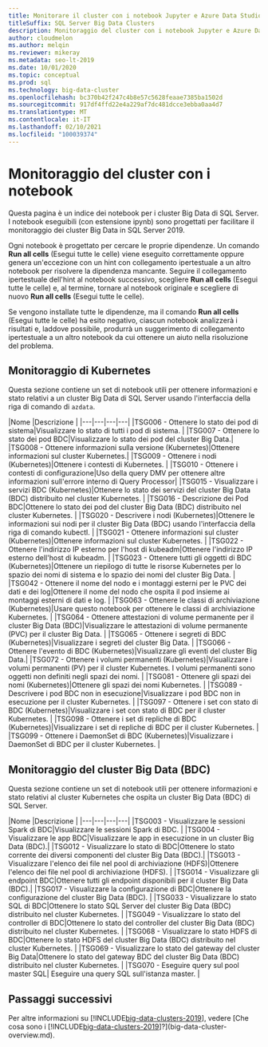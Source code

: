 ```yaml
---
title: Monitorare il cluster con i notebook Jupyter e Azure Data Studio
titleSuffix: SQL Server Big Data Clusters
description: Monitoraggio del cluster con i notebook Jupyter e Azure Data Studio in un cluster Big Data di SQL Server 2019.
author: cloudmelon
ms.author: melqin
ms.reviewer: mikeray
ms.metadata: seo-lt-2019
ms.date: 10/01/2020
ms.topic: conceptual
ms.prod: sql
ms.technology: big-data-cluster
ms.openlocfilehash: bc370b42f247c4b8e57c5628feaae7385ba1502d
ms.sourcegitcommit: 917df4ffd22e4a229af7dc481dcce3ebba0aa4d7
ms.translationtype: MT
ms.contentlocale: it-IT
ms.lasthandoff: 02/10/2021
ms.locfileid: "100039374"
---
```

# <a name="monitoring-cluster-with-notebooks"></a>Monitoraggio del cluster con i notebook

Questa pagina è un indice dei notebook per i cluster Big Data di SQL Server. I notebook eseguibili (con estensione ipynb) sono progettati per facilitare il monitoraggio dei cluster Big Data in SQL Server 2019.

Ogni notebook è progettato per cercare le proprie dipendenze. Un comando **Run all cells** (Esegui tutte le celle) viene eseguito correttamente oppure genera un'eccezione con un hint con collegamento ipertestuale a un altro notebook per risolvere la dipendenza mancante. Seguire il collegamento ipertestuale dell'hint al notebook successivo, scegliere **Run all cells** (Esegui tutte le celle) e, al termine, tornare al notebook originale e scegliere di nuovo **Run all cells** (Esegui tutte le celle).

Se vengono installate tutte le dipendenze, ma il comando **Run all cells** (Esegui tutte le celle) ha esito negativo, ciascun notebook analizzerà i risultati e, laddove possibile, produrrà un suggerimento di collegamento ipertestuale a un altro notebook da cui ottenere un aiuto nella risoluzione del problema.


## <a name="monitoring-kubernetes"></a>Monitoraggio di Kubernetes

Questa sezione contiene un set di notebook utili per ottenere informazioni e stato relativi a un cluster Big Data di SQL Server usando l'interfaccia della riga di comando di `azdata`.

|Nome |Descrizione |
|---|---|---|---|
|TSG006 - Ottenere lo stato dei pod di sistema|Visualizzare lo stato di tutti i pod di sistema. |
|TSG007 - Ottenere lo stato dei pod BDC|Visualizzare lo stato dei pod del cluster Big Data.|
|TSG008 - Ottenere informazioni sulla versione (Kubernetes)|Ottenere informazioni sul cluster Kubernetes.|
|TSG009 - Ottenere i nodi (Kubernetes)|Ottenere i contesti di Kubernetes. |
|TSG010 - Ottenere i contesti di configurazione|Uso della query DMV per ottenere altre informazioni sull'errore interno di Query Processor|
|TSG015 - Visualizzare i servizi BDC (Kubernetes)|Ottenere lo stato dei servizi del cluster Big Data (BDC) distribuito nel cluster Kubernetes. |
|TSG016 - Descrizione dei Pod BDC|Ottenere lo stato dei pod del cluster Big Data (BDC) distribuito nel cluster Kubernetes. |
|TSG020 - Descrivere i nodi (Kubernetes)|Ottenere le informazioni sui nodi per il cluster Big Data (BDC) usando l'interfaccia della riga di comando kubectl. |
|TSG021 - Ottenere informazioni sul cluster (Kubernetes)|Ottenere informazioni sul cluster Kubernetes. |
|TSG022 - Ottenere l'indirizzo IP esterno per l'host di kubeadm|Ottenere l'indirizzo IP esterno dell'host di kubeadm. |
|TSG023 - Ottenere tutti gli oggetti di BDC (Kubernetes)|Ottenere un riepilogo di tutte le risorse Kubernetes per lo spazio dei nomi di sistema e lo spazio dei nomi del cluster Big Data. |
|TSG042 - Ottenere il nome del nodo e i montaggi esterni per le PVC dei dati e dei log|Ottenere il nome del nodo che ospita il pod insieme ai montaggi esterni di dati e log. |
|TSG063 - Ottenere le classi di archiviazione (Kubernetes)|Usare questo notebook per ottenere le classi di archiviazione Kubernetes. |
|TSG064 - Ottenere attestazioni di volume permanente per il cluster Big Data (BDC)|Visualizzare le attestazioni di volume permanente (PVC) per il cluster Big Data. |
|TSG065 - Ottenere i segreti di BDC (Kubernetes)|Visualizzare i segreti del cluster Big Data. |
|TSG066 - Ottenere l'evento di BDC (Kubernetes)|Visualizzare gli eventi del cluster Big Data.|
|TSG072 - Ottenere i volumi permanenti (Kubernetes)|Visualizzare i volumi permanenti (PV) per il cluster Kubernetes. I volumi permanenti sono oggetti non definiti negli spazi dei nomi. |
|TSG081 - Ottenere gli spazi dei nomi (Kubernetes)|Ottenere gli spazi dei nomi Kubernetes. |
|TSG089 - Descrivere i pod BDC non in esecuzione|Visualizzare i pod BDC non in esecuzione per il cluster Kubernetes. |
|TSG097 - Ottenere i set con stato di BDC (Kubernetes)|Visualizzare i set con stato di BDC per il cluster Kubernetes. |
|TSG098 - Ottenere i set di repliche di BDC (Kubernetes)|Visualizzare i set di repliche di BDC per il cluster Kubernetes. |
|TSG099 - Ottenere i DaemonSet di BDC (Kubernetes)|Visualizzare i DaemonSet di BDC per il cluster Kubernetes. |


## <a name="monitor-big-data-cluster-bdc"></a>Monitoraggio del cluster Big Data (BDC)

Questa sezione contiene un set di notebook utili per ottenere informazioni e stato relativi al cluster Kubernetes che ospita un cluster Big Data (BDC) di SQL Server.

|Nome |Descrizione |
|---|---|---|---|
|TSG003 - Visualizzare le sessioni Spark di BDC|Visualizzare le sessioni Spark di BDC. |
|TSG004 - Visualizzare le app BDC|Visualizzare le app in esecuzione in un cluster Big Data (BDC).|
|TSG012 - Visualizzare lo stato di BDC|Ottenere lo stato corrente dei diversi componenti del cluster Big Data (BDC).|
|TSG013 - Visualizzare l'elenco dei file nel pool di archiviazione (HDFS)|Ottenere l'elenco dei file nel pool di archiviazione (HDFS). |
|TSG014 - Visualizzare gli endpoint BDC|Ottenere tutti gli endpoint disponibili per il cluster Big Data (BDC).|
|TSG017 - Visualizzare la configurazione di BDC|Ottenere la configurazione del cluster Big Data (BDC). |
|TSG033 - Visualizzare lo stato SQL di BDC|Ottenere lo stato SQL Server del cluster Big Data (BDC) distribuito nel cluster Kubernetes. |
|TSG049 - Visualizzare lo stato del controller di BDC|Ottenere lo stato del controller del cluster Big Data (BDC) distribuito nel cluster Kubernetes. |
|TSG068 - Visualizzare lo stato HDFS di BDC|Ottenere lo stato HDFS del cluster Big Data (BDC) distribuito nel cluster Kubernetes. |
|TSG069 - Visualizzare lo stato del gateway del cluster Big Data|Ottenere lo stato del gateway BDC del cluster Big Data (BDC) distribuito nel cluster Kubernetes. |
|TSG070 - Eseguire query sul pool master SQL| Eseguire una query SQL sull'istanza master. |

## <a name="next-steps"></a>Passaggi successivi

Per altre informazioni su [!INCLUDE[big-data-clusters-2019](../includes/ssbigdataclusters-ss-nover.md)], vedere [Che cosa sono i [!INCLUDE[big-data-clusters-2019](../includes/ssbigdataclusters-ver15.md)]?](big-data-cluster-overview.md).
